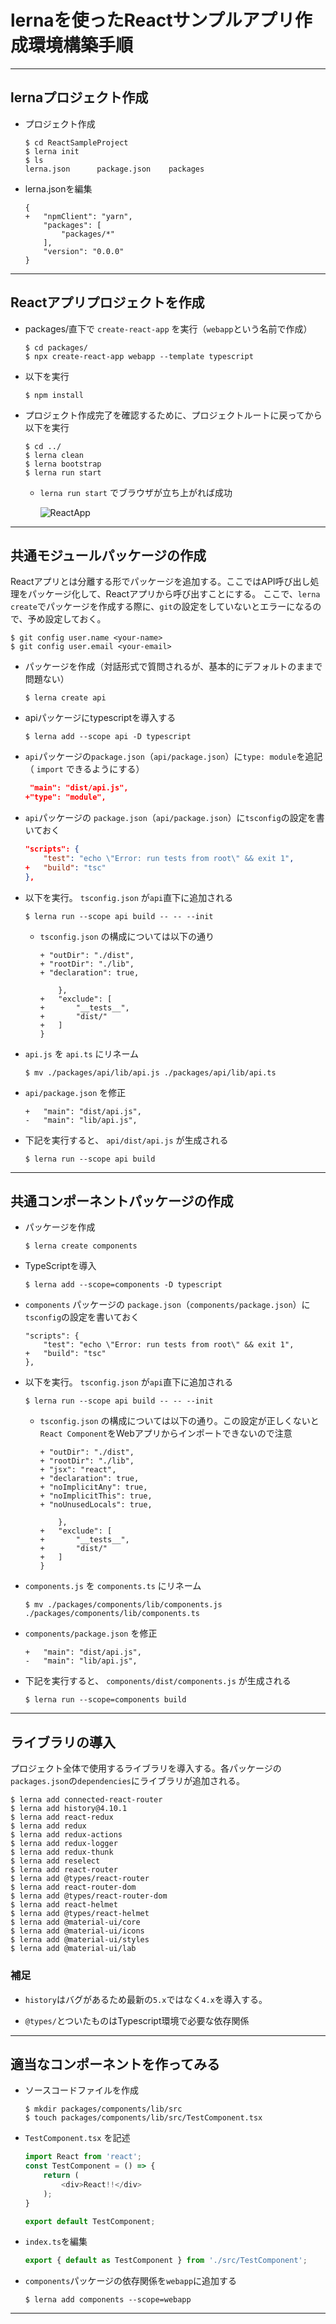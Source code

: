 # lernaを使ったReactサンプルアプリ作成環境構築手順

---

## lernaプロジェクト作成

* プロジェクト作成
    ```
    $ cd ReactSampleProject
    $ lerna init
    $ ls
    lerna.json      package.json    packages
    ```

* lerna.jsonを編集
    ```
    {
    +   "npmClient": "yarn",
        "packages": [
            "packages/*"
        ],
        "version": "0.0.0"
    }
    ```

---

## Reactアプリプロジェクトを作成

* packages/直下で `create-react-app` を実行（`webapp`という名前で作成）
    ```
    $ cd packages/
    $ npx create-react-app webapp --template typescript
    ```

* 以下を実行
    ```
    $ npm install
    ```

* プロジェクト作成完了を確認するために、プロジェクトルートに戻ってから以下を実行
    ```
    $ cd ../
    $ lerna clean
    $ lerna bootstrap
    $ lerna run start
    ```

    * `lerna run start` でブラウザが立ち上がれば成功

        ![ReactApp](./images/screenshots.png)

---

## 共通モジュールパッケージの作成

Reactアプリとは分離する形でパッケージを追加する。ここではAPI呼び出し処理をパッケージ化して、Reactアプリから呼び出すことにする。
ここで、`lerna create`でパッケージを作成する際に、`git`の設定をしていないとエラーになるので、予め設定しておく。

```
$ git config user.name <your-name>
$ git config user.email <your-email>
```

* パッケージを作成（対話形式で質問されるが、基本的にデフォルトのままで問題ない）
    ```
    $ lerna create api
    ```

* apiパッケージにtypescriptを導入する
    ```
    $ lerna add --scope api -D typescript
    ```

* `api`パッケージの`package.json`（`api/package.json`）に`type: module`を追記（ `import` できるようにする）
    ```json
     "main": "dist/api.js",
    +"type": "module",
    ```

* `api`パッケージの `package.json`（`api/package.json`）に`tsconfig`の設定を書いておく
    ```json
    "scripts": {
        "test": "echo \"Error: run tests from root\" && exit 1",
    +   "build": "tsc"
    },
    ```

* 以下を実行。 `tsconfig.json` が`api`直下に追加される
    ```
    $ lerna run --scope api build -- -- --init
    ```

    *  `tsconfig.json` の構成については以下の通り
        ```
        + "outDir": "./dist", 
        + "rootDir": "./lib", 
        + "declaration": true,
        ```

        ```
            },
        +   "exclude": [
        +       "__tests__",
        +       "dist/"
        +   ]
        }
        ```

* `api.js` を `api.ts` にリネーム
    ```
    $ mv ./packages/api/lib/api.js ./packages/api/lib/api.ts
    ```

* `api/package.json` を修正
    ```
    +   "main": "dist/api.js",
    -   "main": "lib/api.js",
    ```

* 下記を実行すると、 `api/dist/api.js` が生成される
    ```
    $ lerna run --scope api build
    ```


---

## 共通コンポーネントパッケージの作成

* パッケージを作成
    ```
    $ lerna create components
    ```

* TypeScriptを導入
    ```
    $ lerna add --scope=components -D typescript
    ```

* `components` パッケージの `package.json`（`components/package.json`）に`tsconfig`の設定を書いておく
    ```
    "scripts": {
        "test": "echo \"Error: run tests from root\" && exit 1",
    +   "build": "tsc"
    },
    ``` 

* 以下を実行。 `tsconfig.json` が`api`直下に追加される
    ```
    $ lerna run --scope api build -- -- --init
    ```

    *  `tsconfig.json` の構成については以下の通り。この設定が正しくないと `React Component`をWebアプリからインポートできないので注意
        ```
        + "outDir": "./dist", 
        + "rootDir": "./lib", 
        + "jsx": "react",
        + "declaration": true,
        + "noImplicitAny": true,  
        + "noImplicitThis": true, 
        + "noUnusedLocals": true,   
        ```

        ```
            },
        +   "exclude": [
        +       "__tests__",
        +       "dist/"
        +   ]
        }
        ```

* `components.js` を `components.ts` にリネーム
    ```
    $ mv ./packages/components/lib/components.js ./packages/components/lib/components.ts
    ```

* `components/package.json` を修正
    ```
    +   "main": "dist/api.js",
    -   "main": "lib/api.js",
    ```

* 下記を実行すると、 `components/dist/components.js` が生成される
    ```
    $ lerna run --scope=components build
    ```

---

## ライブラリの導入

プロジェクト全体で使用するライブラリを導入する。各パッケージの`packages.json`の`dependencies`にライブラリが追加される。

```
$ lerna add connected-react-router
$ lerna add history@4.10.1 
$ lerna add react-redux 
$ lerna add redux
$ lerna add redux-actions 
$ lerna add redux-logger 
$ lerna add redux-thunk 
$ lerna add reselect
$ lerna add react-router
$ lerna add @types/react-router
$ lerna add react-router-dom
$ lerna add @types/react-router-dom
$ lerna add react-helmet
$ lerna add @types/react-helmet
$ lerna add @material-ui/core 
$ lerna add @material-ui/icons
$ lerna add @material-ui/styles
$ lerna add @material-ui/lab 
```

### 補足

* `history`はバグがあるため最新の`5.x`ではなく`4.x`を導入する。

* `@types/`とついたものはTypescript環境で必要な依存関係

---

## 適当なコンポーネントを作ってみる

* ソースコードファイルを作成
    ```
    $ mkdir packages/components/lib/src
    $ touch packages/components/lib/src/TestComponent.tsx
    ```

* `TestComponent.tsx` を記述
    ```javascript
    import React from 'react';
    const TestComponent = () => {
        return (
            <div>React!!</div>
        );
    }

    export default TestComponent;
    ```

* `index.ts`を編集
    ```javascript
    export { default as TestComponent } from './src/TestComponent';
    ```

* `components`パッケージの依存関係を`webapp`に追加する
    ```
    $ lerna add components --scope=webapp
    ```

---

